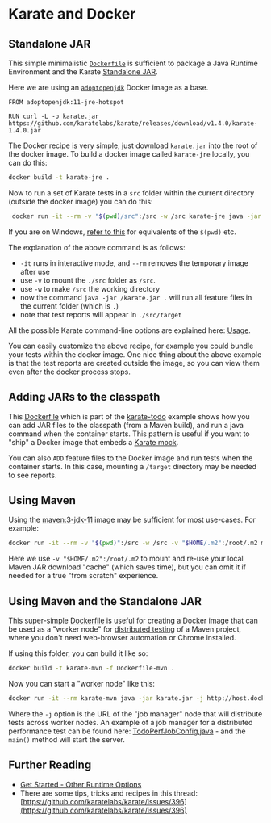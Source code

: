 # Karate and Docker

## Standalone JAR
This simple minimalistic [`Dockerfile`](Dockerfile) is sufficient to package a Java Runtime Environment and the Karate [Standalone JAR](https://github.com/karatelabs/karate/wiki/Get-Started:-Other-Runtime-Options#standalone-jar).

Here we are using an [`adoptopenjdk`](https://hub.docker.com/_/adoptopenjdk) Docker image as a base.

```docker
FROM adoptopenjdk:11-jre-hotspot

RUN curl -L -o karate.jar https://github.com/karatelabs/karate/releases/download/v1.4.0/karate-1.4.0.jar
```

The Docker recipe is very simple, just download `karate.jar` into the root of the docker image. To build a docker image called `karate-jre` locally, you can do this: 

```bash
docker build -t karate-jre .
```

Now to run a set of Karate tests in a `src` folder within the current directory (outside the docker image) you can do this:

```bash
 docker run -it --rm -v "$(pwd)/src":/src -w /src karate-jre java -jar /karate.jar .
```

If you are on Windows, [refer to this](https://stackoverflow.com/a/41489151/143475) for equivalents of the `$(pwd)` etc.

The explanation of the above command is as follows:

* `-it` runs in interactive mode, and `--rm` removes the temporary image after use
* use `-v` to mount the `./src` folder as `/src`.
* use `-w` to make `/src` the working directory
* now the command `java -jar /karate.jar .` will run all feature files in the current folder (which is `.`)
* note that test reports will appear in `./src/target`

All the possible Karate command-line options are explained here: [Usage](https://karatelabs.github.io/karate/karate-netty/#usage).

You can easily customize the above recipe, for example you could bundle your tests within the docker image. One nice thing about the above example is that the test reports are created outside the image, so you can view them even after the docker process stops.

## Adding JARs to the classpath

This [Dockerfile](https://github.com/karatelabs/karate-todo/blob/main/cfg/Dockerfile-app) which is part of the [karate-todo](https://github.com/karatelabs/karate-todo) example shows how you can add JAR files to the classpath (from a Maven build), and run a java command when the container starts. This pattern is useful if you want to "ship" a Docker image that embeds a [Karate mock](https://karatelabs.github.io/karate/karate-netty).

You can also `ADD` feature files to the Docker image and run tests when the container starts. In this case, mounting a `/target` directory may be needed to see reports.

## Using Maven

Using the [maven:3-jdk-11](https://hub.docker.com/layers/library/maven/3-jdk-11/images/sha256-37a94a4fe3b52627748d66c095d013a17d67478bc0594236eca55c8aef33ddaa) image may be sufficient for most use-cases. For example:

```bash
docker run -it --rm -v "$(pwd)":/src -w /src -v "$HOME/.m2":/root/.m2 maven:3-jdk-11 mvn test
```

Here we use `-v "$HOME/.m2":/root/.m2` to mount and re-use your local Maven JAR download "cache" (which saves time), but you can omit it if needed for a true "from scratch" experience.

## Using Maven and the Standalone JAR

This super-simple [Dockerfile](Dockerfile-mvn) is useful for creating a Docker image that can be used as a "worker node" for [distributed testing](https://github.com/karatelabs/karate/wiki/Distributed-Testing) of a Maven project, where you don't need web-browser automation or Chrome installed.

If using this folder, you can build it like so:

```bash
docker build -t karate-mvn -f Dockerfile-mvn .
```

Now you can start a "worker node" like this:

```bash
docker run -it --rm karate-mvn java -jar karate.jar -j http://host.docker.internal:8090
```

Where the `-j` option is the URL of the "job manager" node that will distribute tests across worker nodes. An example of a job manager for a distributed performance test can be found here: [TodoPerfJobConfig.java](https://github.com/karatelabs/karate-todo/blob/main/src/test/java/app/perf/job/TodoPerfJobConfig.java) - and the `main()` method will start the server.

## Further Reading

* [Get Started - Other Runtime Options](https://github.com/karatelabs/karate/wiki/Get-Started:-Other-Runtime-Options#docker)
* There are some tips, tricks and recipes in this thread: [https://github.com/karatelabs/karate/issues/396](https://github.com/karatelabs/karate/issues/396)